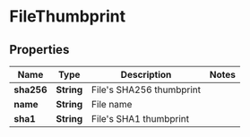 # FileThumbprint

## Properties
Name | Type | Description | Notes
------------ | ------------- | ------------- | -------------
**sha256** | **String** | File&#x27;s SHA256 thumbprint | 
**name** | **String** | File name | 
**sha1** | **String** | File&#x27;s SHA1 thumbprint | 
